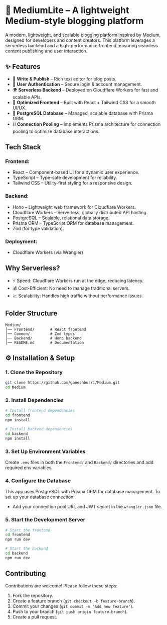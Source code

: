 # 🚀 MediumLite – A lightweight Medium-style blogging platform

A modern, lightweight, and scalable blogging platform inspired by Medium, designed for developers and content creators. This platform leverages a serverless backend and a high-performance frontend, ensuring seamless content publishing and user interaction.

## ✨ Features
- 📝 **Write & Publish** – Rich text editor for blog posts.
- 🔑 **User Authentication** – Secure login & account management.
- 🌍 **Serverless Backend** – Deployed on Cloudflare Workers for fast and scalable APIs.
- 🚀 **Optimized Frontend** – Built with React + Tailwind CSS for a smooth UI/UX.
- 📡 **PostgreSQL Database** – Managed, scalable database with Prisma ORM.
- ⛓ **Connection Pooling** – Implements Prisma architecture for connection pooling to optimize database interactions.

## Tech Stack
### Frontend:
- React – Component-based UI for a dynamic user experience.
- TypeScript – Type-safe development for reliability.
- Tailwind CSS – Utility-first styling for a responsive design.
  
### Backend:
- Hono – Lightweight web framework for Cloudflare Workers.
- Cloudflare Workers – Serverless, globally distributed API hosting.
- PostgreSQL – Scalable, relational data storage.
- Prisma ORM – TypeScript ORM for database management.
- Zod (for type validation).

### Deployment:
- Cloudflare Workers (via Wrangler)
  
## Why Serverless?
- ⚡ Speed: Cloudflare Workers run at the edge, reducing latency.
- 💰 Cost-Efficient: No need to manage traditional servers.
- 📈 Scalability: Handles high traffic without performance issues.

## Folder Structure
```
Medium/
│── Frontend/       # React frontend
│── Common/         # Zod types
│── Backend/        # Hono backend
│── README.md       # Documentation
```

## ⚙️ Installation & Setup
### 1. Clone the Repository
```bash
git clone https://github.com/ganeshburri/Medium.git
cd Medium
```

### 2. Install Dependencies
```bash
# Install frontend dependencies
cd frontend
npm install

# Install backend dependencies
cd backend
npm install
```

### 3. Set Up Environment Variables
Create `.env` files in both the `Frontend/` and `Backend/` directories and add required env variables.

### 4. Configure the Database

This app uses PostgreSQL with Prisma ORM for database management. To set up your database connection:

- Add your connection pool URL and JWT secret in the `wrangler.json` file.

### 5. Start the Development Server
```bash
# Start the frontend
cd frontend
npm run dev

# Start the backend
cd backend
npm run dev
```
## Contributing

Contributions are welcome! Please follow these steps:
1. Fork the repository.
2. Create a feature branch (`git checkout -b feature-branch`).
3. Commit your changes (`git commit -m 'Add new feature'`).
4. Push to your branch (`git push origin feature-branch`).
5. Create a pull request.
